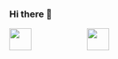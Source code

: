 ### Hi there 👋

<!--
**viniciuscodc/viniciuscodc** is a ✨ _special_ ✨ repository because its `README.md` (this file) appears on your GitHub profile.

Here are some ideas to get you started:

- 🔭 I’m currently working on ...
- 🌱 I’m currently learning ...
- 👯 I’m looking to collaborate on ...
- 🤔 I’m looking for help with ...
- 💬 Ask me about ...
- 📫 How to reach me: ...
- 😄 Pronouns: ...
- ⚡ Fun fact: ...
-->
<div style="display:flex; gap: 100px;">
  <img width="40px" height="40px" src="https://cdn.jsdelivr.net/gh/devicons/devicon/icons/csharp/csharp-original.svg" >
  <img width="40px" height="40px" src="https://cdn.jsdelivr.net/gh/devicons/devicon/icons/javascript/javascript-original.svg" >
</div>

